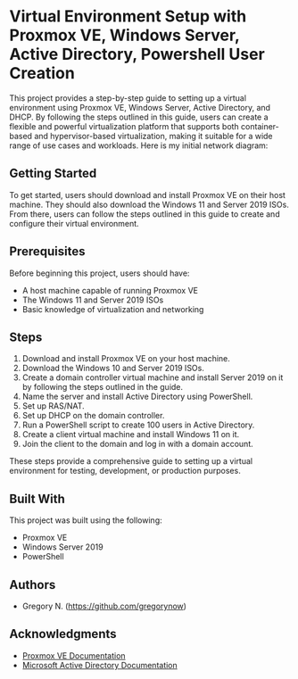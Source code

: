 # Virtual Environment Setup with Proxmox VE, Windows Server, Active Directory, Powershell User Creation



This project provides a step-by-step guide to setting up a virtual environment using Proxmox VE, Windows Server, Active Directory, and DHCP. By following the steps outlined in this guide, users can create a flexible and powerful virtualization platform that supports both container-based and hypervisor-based virtualization, making it suitable for a wide range of use cases and workloads. Here is my initial network diagram:

## Getting Started

To get started, users should download and install Proxmox VE on their host machine. They should also download the Windows 11 and Server 2019 ISOs. From there, users can follow the steps outlined in this guide to create and configure their virtual environment.

## Prerequisites

Before beginning this project, users should have:

- A host machine capable of running Proxmox VE
- The Windows 11 and Server 2019 ISOs
- Basic knowledge of virtualization and networking

## Steps

1. Download and install Proxmox VE on your host machine.
2. Download the Windows 10 and Server 2019 ISOs.
3. Create a domain controller virtual machine and install Server 2019
on it by following the steps outlined in the guide.
4. Name the server and install Active Directory using PowerShell.
5. Set up RAS/NAT.
6. Set up DHCP on the domain controller.
7. Run a PowerShell script to create 100 users in Active Directory.
8. Create a client virtual machine and install Windows 11 on it.
9. Join the client to the domain and log in with a domain account.

These steps provide a comprehensive guide to setting up a virtual environment for testing, development, or production purposes.

## Built With

This project was built using the following:

- Proxmox VE
- Windows Server 2019
- PowerShell

## Authors

- Gregory N. (https://github.com/gregorynow)

## Acknowledgments

- [Proxmox VE Documentation](https://pve.proxmox.com/pve-docs/)
- [Microsoft Active Directory Documentation](https://docs.microsoft.com/en-us/windows-server/identity/ad-ds/get-started/virtual-dc/active-directory-domain-services-overview)
